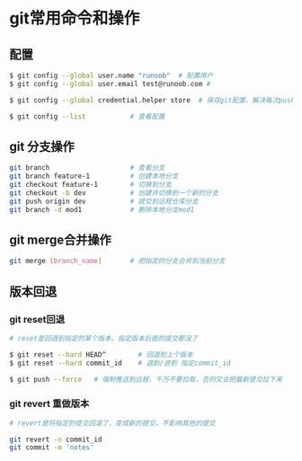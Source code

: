 # git常用命令和操作

## 配置

```Bash
$ git config --global user.name "runoob"  # 配置用户
$ git config --global user.email test@runoob.com #

$ git config --global credential.helper store  # 保存git配置，解决每次push都要输入用户名和密码的问题

$ git config --list           # 查看配置

```

## git 分支操作

```Bash
git branch                    # 查看分支
git branch feature-1          # 创建本地分支
git checkout feature-1        # 切换到分支
git checkout -b dev           # 创建并切换到一个新的分支
git push origin dev           # 提交到远程仓库分支
git branch -d mod1            # 删除本地分支mod1
```

## git merge合并操作

```Bash
git merge [branch_name]       # 把指定的分支合并到当前分支
```

## 版本回退

### git reset回退

```Bash
# reset是回退到指定的某个版本，指定版本后面的提交都没了

$ git reset --hard HEAD^        # 回退到上个版本
$ git reset --hard commit_id    # 退到/进到 指定commit_id

$ git push --force   # 强制推送到远程，千万不要拉取，否则又会把最新提交拉下来
```

### git revert 重做版本

```bash
# revert是将指定的提交回滚了，变成新的提交，不影响其他的提交

git revert -n commit_id
git commit -m 'notes'
```